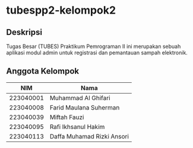 # tubespp2-kelompok2

## Deskripsi
Tugas Besar (TUBES) Praktikum Pemrograman II ini merupakan sebuah aplikasi modul admin untuk registrasi dan pemantauan sampah elektronik.

## Anggota Kelompok
| NIM         | Nama                             |
|-------------|----------------------------------|
| 223040001   | Muhammad Al Ghifari              |
| 223040008   | Farid Maulana Suherman           |
| 223040039   | Miftah Fauzi                     |
| 223040095   | Rafi Ikhsanul Hakim              |
| 223040113   | Daffa Muhamad Rizki Ansori       |
